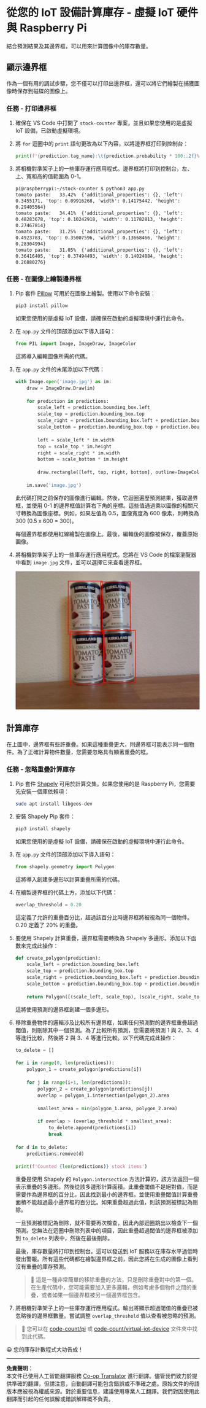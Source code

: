 <!--
CO_OP_TRANSLATOR_METADATA:
{
  "original_hash": "9c4320311c0f2c1884a6a21265d98a51",
  "translation_date": "2025-08-26T14:03:02+00:00",
  "source_file": "5-retail/lessons/2-check-stock-device/single-board-computer-count-stock.md",
  "language_code": "hk"
}
-->
# 從您的 IoT 設備計算庫存 - 虛擬 IoT 硬件與 Raspberry Pi

結合預測結果及其邊界框，可以用來計算圖像中的庫存數量。

## 顯示邊界框

作為一個有用的調試步驟，您不僅可以打印出邊界框，還可以將它們繪製在捕獲圖像時保存到磁碟的圖像上。

### 任務 - 打印邊界框

1. 確保在 VS Code 中打開了 `stock-counter` 專案，並且如果您使用的是虛擬 IoT 設備，已啟動虛擬環境。

1. 將 `for` 迴圈中的 `print` 語句更改為以下內容，以將邊界框打印到控制台：

    ```python
    print(f'{prediction.tag_name}:\t{prediction.probability * 100:.2f}%\t{prediction.bounding_box}')
    ```

1. 將相機對準架子上的一些庫存運行應用程式。邊界框將打印到控制台，左、上、寬和高的值範圍為 0-1。

    ```output
    pi@raspberrypi:~/stock-counter $ python3 app.py 
    tomato paste:   33.42%  {'additional_properties': {}, 'left': 0.3455171, 'top': 0.09916268, 'width': 0.14175442, 'height': 0.29405564}
    tomato paste:   34.41%  {'additional_properties': {}, 'left': 0.48283678, 'top': 0.10242918, 'width': 0.11782813, 'height': 0.27467814}
    tomato paste:   31.25%  {'additional_properties': {}, 'left': 0.4923783, 'top': 0.35007596, 'width': 0.13668466, 'height': 0.28304994}
    tomato paste:   31.05%  {'additional_properties': {}, 'left': 0.36416405, 'top': 0.37494493, 'width': 0.14024884, 'height': 0.26880276}
    ```

### 任務 - 在圖像上繪製邊界框

1. Pip 套件 [Pillow](https://pypi.org/project/Pillow/) 可用於在圖像上繪製。使用以下命令安裝：

    ```sh
    pip3 install pillow
    ```

    如果您使用的是虛擬 IoT 設備，請確保在啟動的虛擬環境中運行此命令。

1. 在 `app.py` 文件的頂部添加以下導入語句：

    ```python
    from PIL import Image, ImageDraw, ImageColor
    ```

    這將導入編輯圖像所需的代碼。

1. 在 `app.py` 文件的末尾添加以下代碼：

    ```python
    with Image.open('image.jpg') as im:
        draw = ImageDraw.Draw(im)
    
        for prediction in predictions:
            scale_left = prediction.bounding_box.left
            scale_top = prediction.bounding_box.top
            scale_right = prediction.bounding_box.left + prediction.bounding_box.width
            scale_bottom = prediction.bounding_box.top + prediction.bounding_box.height
            
            left = scale_left * im.width
            top = scale_top * im.height
            right = scale_right * im.width
            bottom = scale_bottom * im.height
    
            draw.rectangle([left, top, right, bottom], outline=ImageColor.getrgb('red'), width=2)
    
        im.save('image.jpg')
    ```

    此代碼打開之前保存的圖像進行編輯。然後，它迴圈遍歷預測結果，獲取邊界框，並使用 0-1 的邊界框值計算右下角的座標。這些值通過乘以圖像的相關尺寸轉換為圖像座標。例如，如果左值為 0.5，圖像寬度為 600 像素，則轉換為 300 (0.5 x 600 = 300)。

    每個邊界框都使用紅線繪製在圖像上。最後，編輯後的圖像被保存，覆蓋原始圖像。

1. 將相機對準架子上的一些庫存運行應用程式。您將在 VS Code 的檔案瀏覽器中看到 `image.jpg` 文件，並可以選擇它來查看邊界框。

    ![4 罐番茄醬，每罐周圍都有邊界框](../../../../../translated_images/rpi-stock-with-bounding-boxes.b5540e2ecb7cd49f1271828d3be412671d950e87625c5597ea97c90f11e01097.hk.jpg)

## 計算庫存

在上圖中，邊界框有些許重疊。如果這種重疊更大，則邊界框可能表示同一個物件。為了正確計算物件數量，您需要忽略具有顯著重疊的框。

### 任務 - 忽略重疊計算庫存

1. Pip 套件 [Shapely](https://pypi.org/project/Shapely/) 可用於計算交集。如果您使用的是 Raspberry Pi，您需要先安裝一個庫依賴項：

    ```sh
    sudo apt install libgeos-dev
    ```

1. 安裝 Shapely Pip 套件：

    ```sh
    pip3 install shapely
    ```

    如果您使用的是虛擬 IoT 設備，請確保在啟動的虛擬環境中運行此命令。

1. 在 `app.py` 文件的頂部添加以下導入語句：

    ```python
    from shapely.geometry import Polygon
    ```

    這將導入創建多邊形以計算重疊所需的代碼。

1. 在繪製邊界框的代碼上方，添加以下代碼：

    ```python
    overlap_threshold = 0.20
    ```

    這定義了允許的重疊百分比，超過該百分比時邊界框將被視為同一個物件。0.20 定義了 20% 的重疊。

1. 要使用 Shapely 計算重疊，邊界框需要轉換為 Shapely 多邊形。添加以下函數來完成此操作：

    ```python
    def create_polygon(prediction):
        scale_left = prediction.bounding_box.left
        scale_top = prediction.bounding_box.top
        scale_right = prediction.bounding_box.left + prediction.bounding_box.width
        scale_bottom = prediction.bounding_box.top + prediction.bounding_box.height
    
        return Polygon([(scale_left, scale_top), (scale_right, scale_top), (scale_right, scale_bottom), (scale_left, scale_bottom)])
    ```

    這將使用預測的邊界框創建一個多邊形。

1. 移除重疊物件的邏輯涉及比較所有邊界框，如果任何預測對的邊界框重疊超過閾值，則刪除其中一個預測。為了比較所有預測，您需要將預測 1 與 2、3、4 等進行比較，然後將 2 與 3、4 等進行比較。以下代碼完成此操作：

    ```python
    to_delete = []

    for i in range(0, len(predictions)):
        polygon_1 = create_polygon(predictions[i])
    
        for j in range(i+1, len(predictions)):
            polygon_2 = create_polygon(predictions[j])
            overlap = polygon_1.intersection(polygon_2).area

            smallest_area = min(polygon_1.area, polygon_2.area)
    
            if overlap > (overlap_threshold * smallest_area):
                to_delete.append(predictions[i])
                break
    
    for d in to_delete:
        predictions.remove(d)

    print(f'Counted {len(predictions)} stock items')
    ```

    重疊是使用 Shapely 的 `Polygon.intersection` 方法計算的，該方法返回一個表示重疊的多邊形。然後從該多邊形計算面積。此重疊閾值不是絕對值，而是需要作為邊界框的百分比，因此找到最小的邊界框，並使用重疊閾值計算重疊面積不能超過最小邊界框的百分比。如果重疊超過此值，則該預測被標記為刪除。

    一旦預測被標記為刪除，就不需要再次檢查，因此內部迴圈跳出以檢查下一個預測。您無法在迴圈中刪除列表中的項目，因此重疊超過閾值的邊界框被添加到 `to_delete` 列表中，然後在最後刪除。

    最後，庫存數量將打印到控制台。這可以發送到 IoT 服務以在庫存水平過低時發出警報。所有這些代碼都在繪製邊界框之前，因此您將在生成的圖像上看到沒有重疊的庫存預測。

    > 💁 這是一種非常簡單的移除重疊的方法，只是刪除重疊對中的第一個。在生產代碼中，您可能需要加入更多邏輯，例如考慮多個物件之間的重疊，或者如果一個邊界框被另一個邊界框包含。

1. 將相機對準架子上的一些庫存運行應用程式。輸出將顯示超過閾值的重疊已被忽略後的邊界框數量。嘗試調整 `overlap_threshold` 值以查看被忽略的預測。

> 💁 您可以在 [code-count/pi](../../../../../5-retail/lessons/2-check-stock-device/code-count/pi) 或 [code-count/virtual-iot-device](../../../../../5-retail/lessons/2-check-stock-device/code-count/virtual-iot-device) 文件夾中找到此代碼。

😀 您的庫存計數程式大功告成！

---

**免責聲明**：  
本文件已使用人工智能翻譯服務 [Co-op Translator](https://github.com/Azure/co-op-translator) 進行翻譯。儘管我們致力於提供準確的翻譯，但請注意，自動翻譯可能包含錯誤或不準確之處。原始文件的母語版本應被視為權威來源。對於重要信息，建議使用專業人工翻譯。我們對因使用此翻譯而引起的任何誤解或錯誤解釋概不負責。